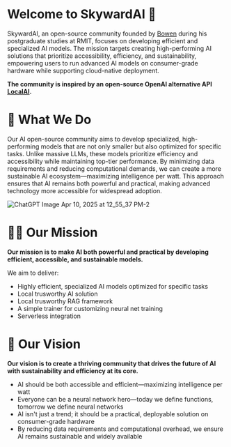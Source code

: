 # Welcome to SkywardAI 🚀

SkywardAI, an open-source community founded by [Bowen](https://github.com/Aisuko) during his postgraduate studies at RMIT, focuses on developing efficient and specialized AI models. The mission targets creating high-performing AI solutions that prioritize accessibility, efficiency, and sustainability, empowering users to run advanced AI models on consumer-grade hardware while supporting cloud-native deployment.

**The community is inspired by an open-source OpenAI alternative API  [LocalAI](https://github.com/mudler/LocalAI).**


# 🌟 What We Do

Our AI open-source community aims to develop specialized, high-performing models that are not only smaller but also optimized for specific tasks. Unlike massive LLMs, these models prioritize efficiency and accessibility while maintaining top-tier performance. By minimizing data requirements and reducing computational demands, we can create a more sustainable AI ecosystem—maximizing intelligence per watt. This approach ensures that AI remains both powerful and practical, making advanced technology more accessible for widespread adoption.

![ChatGPT Image Apr 10, 2025 at 12_55_37 PM-2](https://github.com/user-attachments/assets/dcce89d7-99de-4b17-9eb3-efd1c31f32d1)



# 👩‍🌾 Our Mission

**Our mission is to make AI both powerful and practical by developing efficient, accessible, and sustainable models.**

We aim to deliver:

- Highly efficient, specialized AI models optimized for specific tasks
- Local trusworthy AI solution
- Local trusworthy RAG framework
- A simple trainer for customizing neural net training
- Serverless integration


# 🚀 Our Vision

**Our vision is to create a thriving community that drives the future of AI with sustainability and efficiency at its core.**

- AI should be both accessible and efficient—maximizing intelligence per watt
- Everyone can be a neural network hero—today we define functions, tomorrow we define neural networks
- AI isn't just a trend; it should be a practical, deployable solution on consumer-grade hardware
- By reducing data requirements and computational overhead, we ensure AI remains sustainable and widely available
